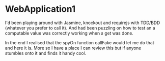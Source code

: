 # WebApplication1

I'd been playing around with Jasmine, knockout and requirejs with TDD/BDD (whatever you prefer to call it).  And had been puzzling on how to test an a computable value was correctly working when a get was done.

In the end I realised that the spyOn function callFake would let me do that and here it is.  More so I have a place I can review this but if anyone stumbles onto it and finds it handy cool.
